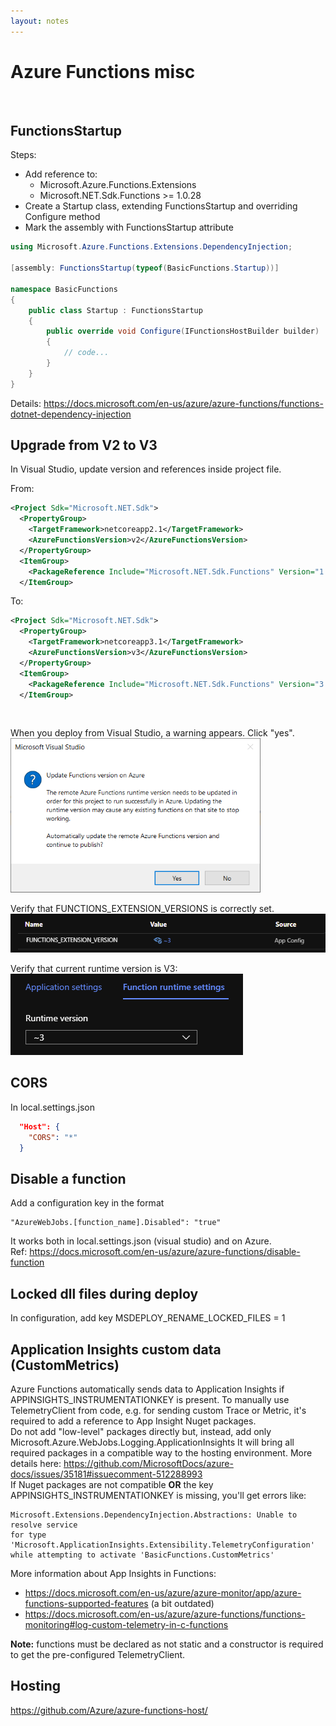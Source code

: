 ```yaml
---
layout: notes
---
```


# Azure Functions misc
<br/>

## FunctionsStartup 
Steps:
 - Add reference to:
   - Microsoft.Azure.Functions.Extensions
   - Microsoft.NET.Sdk.Functions  >= 1.0.28
 - Create a Startup class, extending FunctionsStartup and overriding Configure method
 - Mark the assembly with FunctionsStartup attribute

```csharp
using Microsoft.Azure.Functions.Extensions.DependencyInjection;

[assembly: FunctionsStartup(typeof(BasicFunctions.Startup))]

namespace BasicFunctions
{
    public class Startup : FunctionsStartup
    {
        public override void Configure(IFunctionsHostBuilder builder)
        {
            // code...
        }
    }
}
```

Details: https://docs.microsoft.com/en-us/azure/azure-functions/functions-dotnet-dependency-injection


## Upgrade from V2 to V3

In Visual Studio, update version and references inside project file.

From:
```xml
<Project Sdk="Microsoft.NET.Sdk">
  <PropertyGroup>
    <TargetFramework>netcoreapp2.1</TargetFramework>
    <AzureFunctionsVersion>v2</AzureFunctionsVersion>
  </PropertyGroup>
  <ItemGroup>
    <PackageReference Include="Microsoft.NET.Sdk.Functions" Version="1.0.38" />
  </ItemGroup>
```

To:
```xml
<Project Sdk="Microsoft.NET.Sdk">
  <PropertyGroup>
    <TargetFramework>netcoreapp3.1</TargetFramework>
    <AzureFunctionsVersion>v3</AzureFunctionsVersion>
  </PropertyGroup>
  <ItemGroup>
    <PackageReference Include="Microsoft.NET.Sdk.Functions" Version="3.0.11" />
  </ItemGroup>
```
<br/>

When you deploy from Visual Studio, a warning appears. Click "yes".  
![functions_v2_to_v3](imgs/functions_v2_to_v3_001.png)

Verify that FUNCTIONS_EXTENSION_VERSIONS is correctly set.  
![functions_v2_to_v3](imgs/functions_v2_to_v3_002.png)

Verify that current runtime version is V3:  
![functions_v2_to_v3](imgs/functions_v2_to_v3_003.png)


## CORS
In local.settings.json
```json
  "Host": {
    "CORS": "*"
  }
```



## Disable a function

Add a configuration key in the format
```
"AzureWebJobs.[function_name].Disabled": "true"
```
It works both in local.settings.json (visual studio) and on Azure.  
Ref: https://docs.microsoft.com/en-us/azure/azure-functions/disable-function


## Locked dll files during deploy
In configuration, add key MSDEPLOY_RENAME_LOCKED_FILES = 1


## Application Insights custom data (CustomMetrics)
Azure Functions automatically sends data to Application Insights if APPINSIGHTS_INSTRUMENTATIONKEY is present.
To manually use TelemetryClient from code, e.g. for sending custom Trace or Metric, it's required to add a reference to App Insight Nuget packages.  
Do not add "low-level" packages directly but, instead, add only Microsoft.Azure.WebJobs.Logging.ApplicationInsights It will bring all required packages in a compatible way to the hosting environment. More details here: https://github.com/MicrosoftDocs/azure-docs/issues/35181#issuecomment-512288993  
If Nuget packages are not compatible **OR** the key APPINSIGHTS_INSTRUMENTATIONKEY is missing, you'll get errors like:  
``` 
Microsoft.Extensions.DependencyInjection.Abstractions: Unable to resolve service  
for type 'Microsoft.ApplicationInsights.Extensibility.TelemetryConfiguration'   
while attempting to activate 'BasicFunctions.CustomMetrics'
``` 
More information about App Insights in Functions:
 - https://docs.microsoft.com/en-us/azure/azure-monitor/app/azure-functions-supported-features  (a bit outdated)  
 - https://docs.microsoft.com/en-us/azure/azure-functions/functions-monitoring#log-custom-telemetry-in-c-functions    
 
**Note:** functions must be declared as not static and a constructor is required to get the pre-configured TelemetryClient.


## Hosting
https://github.com/Azure/azure-functions-host/


